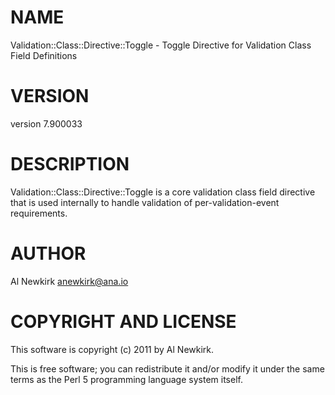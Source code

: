 # NAME

Validation::Class::Directive::Toggle - Toggle Directive for Validation Class Field Definitions

# VERSION

version 7.900033

# DESCRIPTION

Validation::Class::Directive::Toggle is a core validation class field directive
that is used internally to handle validation of per-validation-event
requirements.

# AUTHOR

Al Newkirk <anewkirk@ana.io>

# COPYRIGHT AND LICENSE

This software is copyright (c) 2011 by Al Newkirk.

This is free software; you can redistribute it and/or modify it under
the same terms as the Perl 5 programming language system itself.
